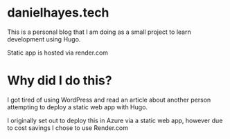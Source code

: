 # danielhayes.tech

This is a personal blog that I am doing as a small project to learn development using Hugo.

Static app is hosted via render.com

# Why did I do this?

I got tired of using WordPress and read an article about another person attempting to deploy a static web app with Hugo.

I originally set out to deploy this in Azure via a static web app, however due to cost savings I chose to use Render.com

